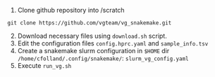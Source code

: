 1. Clone github repository into /scratch
```
git clone https://github.com/vgteam/vg_snakemake.git
```
2. Download necessary files using `download.sh` script.
3. Edit the configuration files `config.hprc.yaml` and `sample_info.tsv`
4. Create a snakemake slurm configuration in `$HOME` dir `/home/cfolland/.config/snakemake/`: `slurm_vg_config.yaml`
5. Execute `run_vg.sh`
